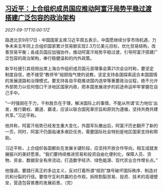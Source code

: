 <!--1631874662000-->
[习近平：上合组织成员国应推动阿富汗局势平稳过渡 搭建广泛包容的政治架构](https://cn.reuters.com/article/xi-sco-afghanistan-0917-fri-idCNKBS2GD0U9)
------

<div><i>2021-09-17T10:00:17Z</i></div><p>路透北京9月17日 - 中国国家主席习近平周五表示，中国愿继续分享市场机遇，力争未来五年同上合组织国家累计贸易额实现2.3万亿美元目标，优化贸易结构，改善贸易平衡；各成员国应加强协作，推动阿富汗局势平稳过渡，引导阿富汗搭建广泛包容的政治架构，奉行稳健温和的内外政策。</p><p>新华社援引其视频出席上海合作组织成员国元首理事会第21次会议时称，要坚定制度自信，绝不接受“教师爷”般颐指气使的说教，坚定支持各国探索适合本国国情的发展道路和治理模式。要支持各自平稳推进国内选举等重要政治议程，绝不允许外部势力以任何借口干涉地区国家内政，把本国发展进步的前途命运牢牢掌握在自己手中。</p><p>“一时强弱在于力，千秋胜负在于理，解决国际上的事情，不能从所谓‘实力地位’出发，推行霸权、霸道、霸凌，应该以联合国宪章宗旨和原则为遵循，坚持共商共建共享。”习近平称。</p><p>他并称，阿富汗局势已经发生重大变化，外国军队撤出后，阿富汗历史翻开了新的一页，同时，阿富汗仍面临诸多艰巨任务，需要国际社会特别是地区国家支持和帮助。</p><p>习近平称，上合组织各国都处在发展关键阶段，应坚持开放合作导向，相互成就发展振兴的美好愿景。“我们要持续推进贸易和投资自由化便利化，保障人员、货物、资金、数据安全有序流动，打造数字经济、绿色能源、现代农业合作增长点。”</p><p>他强调，要践行真正的多边主义，反对打着所谓“规则”旗号破坏国际秩序、制造对抗和分裂的行径。要恪守互利共赢的合作观，拆除割裂贸易、投资、技术的高墙壁垒，营造包容普惠的发展前景。（完）</p>
